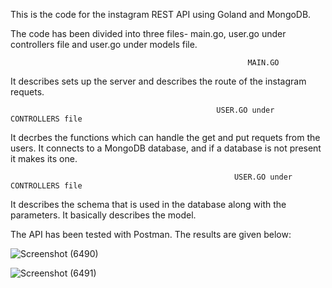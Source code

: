 This is the code for the instagram REST API using Goland and MongoDB. 

The code has been divided into three files- main.go, user.go under controllers file and user.go under models file.

                                                         MAIN.GO

It describes sets up the server and describes the route of the instagram requets.

                                                  USER.GO under CONTROLLERS file

It decrbes the functions which can handle the get and put requets from the users. It connects to a MongoDB database, and if a database is not present it makes its one.

                                                      USER.GO under CONTROLLERS file

It describes the schema that is used in the database along with the parameters. It basically describes the model.


The API has been tested with Postman. The results are given below:

   ![Screenshot (6490)](https://user-images.githubusercontent.com/61285140/136655634-e7771d8e-ec91-4ba4-9b01-78e20f4750e4.png)
                      
   ![Screenshot (6491)](https://user-images.githubusercontent.com/61285140/136655658-f0b9e4b3-6c86-4b61-8979-591ff9036b52.png)
